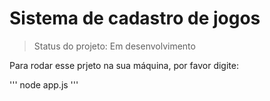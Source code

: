 <h1>Sistema de cadastro de jogos</h1>

> Status do projeto: Em desenvolvimento

Para rodar esse prjeto na sua máquina, por favor digite:

'''
node app.js
'''
